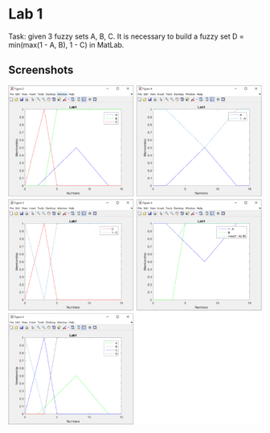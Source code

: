 # Lab 1

Task: given 3 fuzzy sets A, B, C. It is necessary to build a fuzzy set D = min(max(1 - A, B), 1 - C) in MatLab.

## Screenshots

<img src=".github/image1.png" />
